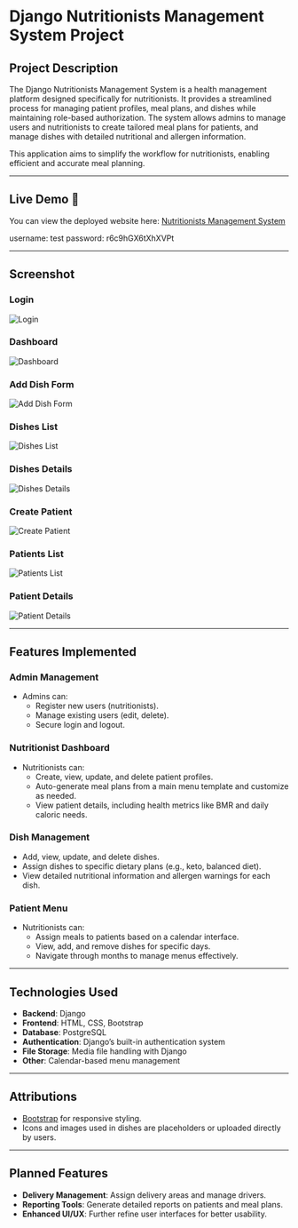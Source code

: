 # Django Nutritionists Management System Project

## Project Description

The Django Nutritionists Management System is a health management platform designed specifically for nutritionists. It provides a streamlined process for managing patient profiles, meal plans, and dishes while maintaining role-based authorization. The system allows admins to manage users and nutritionists to create tailored meal plans for patients, and manage dishes with detailed nutritional and allergen information.

This application aims to simplify the workflow for nutritionists, enabling efficient and accurate meal planning.

---

## Live Demo 🚀

You can view the deployed website here: [Nutritionists Management System](https://nutritionists-management-4aeed42d3024.herokuapp.com/users/login/)

username: test
password: r6c9hGX6tXhXVPt

---

## Screenshot

### Login
![Login](assets/screenshots/login.png)


### Dashboard
![Dashboard](assets/screenshots/dashboard.png)


### Add Dish Form
![Add Dish Form](assets/screenshots/addDishform.png)

### Dishes List
![Dishes List](assets/screenshots/disheslist.png)

### Dishes Details
![Dishes Details](assets/screenshots/dishesdetails.png)




### Create Patient
![Create Patient](assets/screenshots/createpatient.png)
### Patients List
![Patients List](assets/screenshots/patientslist.png)
### Patient Details
![Patient Details](assets/screenshots/patientDetails.png)








---

## Features Implemented

### Admin Management
- Admins can:
  - Register new users (nutritionists).
  - Manage existing users (edit, delete).
  - Secure login and logout.

### Nutritionist Dashboard
- Nutritionists can:
  - Create, view, update, and delete patient profiles.
  - Auto-generate meal plans from a main menu template and customize as needed.
  - View patient details, including health metrics like BMR and daily caloric needs.

### Dish Management
- Add, view, update, and delete dishes.
- Assign dishes to specific dietary plans (e.g., keto, balanced diet).
- View detailed nutritional information and allergen warnings for each dish.

### Patient Menu
- Nutritionists can:
  - Assign meals to patients based on a calendar interface.
  - View, add, and remove dishes for specific days.
  - Navigate through months to manage menus effectively.

---

## Technologies Used

- **Backend**: Django
- **Frontend**: HTML, CSS, Bootstrap
- **Database**: PostgreSQL
- **Authentication**: Django’s built-in authentication system
- **File Storage**: Media file handling with Django
- **Other**: Calendar-based menu management

---

## Attributions

- [Bootstrap](https://getbootstrap.com/) for responsive styling.
- Icons and images used in dishes are placeholders or uploaded directly by users.

---

## Planned Features

- **Delivery Management**: Assign delivery areas and manage drivers.
- **Reporting Tools**: Generate detailed reports on patients and meal plans.
- **Enhanced UI/UX**: Further refine user interfaces for better usability.



